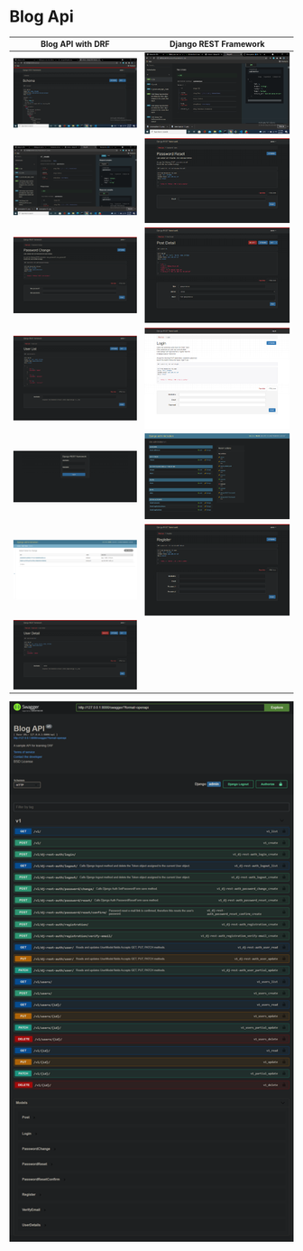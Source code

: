 # Blog Api


[//]: # (Tables)

Blog API with DRF| Django REST Framework
------------ | -------------
![Image](assets/images/Schema.png)           | ![Image](assets/images/Redoc1.png)
![Image](assets/images/Redoc2.png)           | ![Image](assets/images/PasswordReset.png)
![Image](assets/images/PasswordChange.png)   | ![Image](assets/images/PostDetail.png)
![Image](assets/images/UserList.png)         | ![Image](assets/images/ApiLogin.png)
![Image](assets/images/DRFLoginPage.png)     | ![Image](assets/images/Admin.png)
![Image](assets/images/AdminAuthToken.png)   | ![Image](assets/images/Register.png)
![Image](assets/images/UserDetail.png)       | 


![Image](assets/images/Swagger.png)




